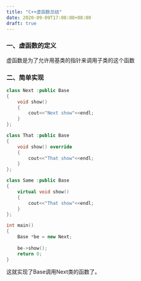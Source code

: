 ```yaml
---
title: "C++虚函数总结"
date: 2020-09-09T17:08:08+08:00
draft: true
---
```


### 一、虚函数的定义

虚函数是为了允许用基类的指针来调用子类的这个函数

### 二、简单实现

```cpp
class Next :public Base
{
    void show()
    {
        cout<<"Next show"<<endl;
    }
};

class That :public Base
{
    void show() override
    {
        cout<<"That show"<<endl;
    }
};

class Same :public Base
{
    virtual void show()
    {
        cout<<"That show"<<endl;
    }
};

int main()
{
    Base *be = new Next;
    
    be->show();
    return 0;
}


```
这就实现了Base调用Next类的函数了。


